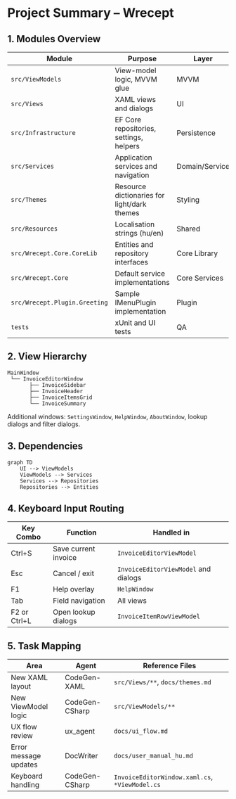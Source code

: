 # Project Summary – Wrecept

## 1. Modules Overview

| Module | Purpose | Layer | Owned by |
|-------|---------|-------|---------|
| `src/ViewModels` | View-model logic, MVVM glue | MVVM | CodeGen-CSharp |
| `src/Views` | XAML views and dialogs | UI | CodeGen-XAML |
| `src/Infrastructure` | EF Core repositories, settings, helpers | Persistence | CodeGen-CSharp |
| `src/Services` | Application services and navigation | Domain/Service | CodeGen-CSharp |
| `src/Themes` | Resource dictionaries for light/dark themes | Styling | CodeGen-XAML |
| `src/Resources` | Localisation strings (hu/en) | Shared | CodeGen-XAML |
| `src/Wrecept.Core.CoreLib` | Entities and repository interfaces | Core Library | CodeGen-CSharp |
| `src/Wrecept.Core` | Default service implementations | Core Services | CodeGen-CSharp |
| `src/Wrecept.Plugin.Greeting` | Sample IMenuPlugin implementation | Plugin | CodeGen-CSharp |
| `tests` | xUnit and UI tests | QA | TestWriter |

## 2. View Hierarchy

```
MainWindow
 └── InvoiceEditorWindow
       ├── InvoiceSidebar
       ├── InvoiceHeader
       ├── InvoiceItemsGrid
       └── InvoiceSummary
```
Additional windows: `SettingsWindow`, `HelpWindow`, `AboutWindow`, lookup dialogs and filter dialogs.

## 3. Dependencies

```mermaid
graph TD
    UI --> ViewModels
    ViewModels --> Services
    Services --> Repositories
    Repositories --> Entities
```

## 4. Keyboard Input Routing

| Key Combo | Function | Handled in |
|-----------|----------|-----------|
| Ctrl+S | Save current invoice | `InvoiceEditorViewModel` |
| Esc | Cancel / exit | `InvoiceEditorViewModel` and dialogs |
| F1 | Help overlay | `HelpWindow` |
| Tab | Field navigation | All views |
| F2 or Ctrl+L | Open lookup dialogs | `InvoiceItemRowViewModel` |

## 5. Task Mapping

| Area | Agent | Reference Files |
|------|-------|----------------|
| New XAML layout | CodeGen-XAML | `src/Views/**`, `docs/themes.md` |
| New ViewModel logic | CodeGen-CSharp | `src/ViewModels/**` |
| UX flow review | ux_agent | `docs/ui_flow.md` |
| Error message updates | DocWriter | `docs/user_manual_hu.md` |
| Keyboard handling | CodeGen-CSharp | `InvoiceEditorWindow.xaml.cs`, `*ViewModel.cs` |

